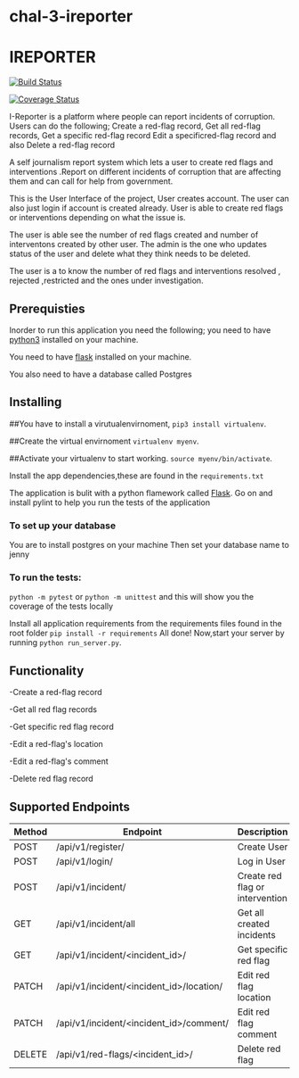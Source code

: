 # chal-3-ireporter

# IREPORTER
[![Build Status](https://travis-ci.org/jennizalwango/chal-3-ireporter.svg?branch=chall3)](https://travis-ci.org/jennizalwango/chal-3-ireporter)

[![Coverage Status](https://coveralls.io/repos/github/jennizalwango/chal-3-ireporter/badge.svg)](https://coveralls.io/github/jennizalwango/chal-3-ireporter)

I-Reporter is a platform where people can report incidents of corruption.
Users can do the following;
Create a ​red-flag​​ record, Get all ​red-flag​​ records, Get a specific ​red-flag​​ record Edit a specific ​red-flag​​ record and also Delete a ​red-flag​​ record

A self journalism report system which lets a user to create red flags and interventions .Report on different incidents of corruption that are affecting them and can call for help from government.

This is the User Interface of the project, User creates account. The user can also just login if account is created already.
User is able to create red flags or interventions depending on what the issue is.

The user is able see the number of red flags created and number of interventons created by other user.
The admin is the one who  updates status of the user and delete what they think needs to be deleted.

The user is a to know the number of red flags and interventions resolved , rejected ,restricted and the ones under investigation.

## Prerequisties
Inorder  to run this application you need the following;
you need to have [python3](https://www.python.org/downloads/)  installed on your machine.

You need to have [flask](http://flask.pocoo.org/docs/1.0/installation/) installed on your machine.

You also need to have a database called Postgres


## Installing 

##You have to install a virutualenvirnoment, 
 `pip3 install virtualenv`.


##Create the virtual envirnoment
 `virtualenv myenv`.


##Activate your virtualenv to start working.
 `source myenv/bin/activate`.

Install the app dependencies,these are found in the `requirements.txt`

The application is bulit with a python flamework called [Flask](http://flask.pocoo.org/).
Go on and install pylint to help you run the tests of the application

### To set up your database
 You are to install postgres on your machine 
 Then set your database name to jenny 

### To run the tests:
  `python -m pytest`  or
  `python -m unittest`  and this will show you the coverage of the tests locally

Install all application requirements from the requirements files found in the root folder
 `pip install -r requirements`
All done! Now,start your server by running  `python run_server.py`.

## Functionality
-Create a red-flag record

-Get all red flag records

-Get specific red flag record

-Edit a red-flag's location

-Edit a red-flag's comment

-Delete red flag record

## Supported Endpoints
| Method | Endpoint | Description |
|--------|----------|-------------|
| POST   |/api/v1/register/ |Create User|
| POST   |/api/v1/login/ |Log in User|
| POST   |/api/v1/incident/ |Create red flag or intervention|
| GET    |/api/v1/incident/all|Get all created incidents|
| GET    |/api/v1/incident/<incident_id>/|Get specific red flag|
| PATCH  |/api/v1/incident/<incident_id>/location/|Edit red flag location|
| PATCH  |/api/v1/incident/<incident_id>/comment/|Edit red flag comment|
| DELETE |/api/v1/red-flags/<incident_id>/|Delete red flag|
